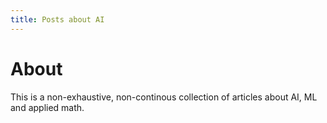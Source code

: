 ```yaml
---
title: Posts about AI
---
```

# About 
This is a non-exhaustive, non-continous collection of articles about AI, ML and applied math.